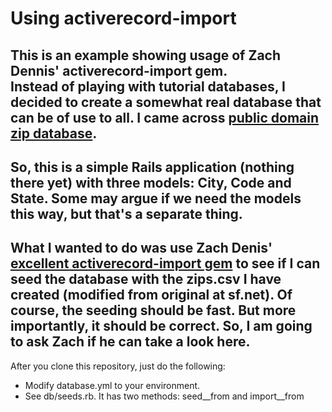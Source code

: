 # Using activerecord-import

This is an example showing usage of Zach Dennis' activerecord-import gem.  
Instead of playing with tutorial databases, I decided to create a somewhat real database that can be of use to all. I came across [public domain zip database](http://sourceforge.net/projects/zips/files/#files).  
------
So, this is a simple Rails application (nothing there yet) with three models: City, Code and State. Some may argue if we need the models this way, but that's a separate thing.
------
What I wanted to do was use Zach Denis' [excellent activerecord-import gem](https://github.com/zdennis/activerecord-import/wiki/) to see if I can seed the database with the zips.csv I have created
(modified from original at sf.net). Of course, the seeding should be fast. But more importantly, it should be correct. So, I am going to ask Zach if he can take a look here.
---
After you clone this repository, just do the following:
* Modify database.yml to your environment.
* See db/seeds.rb. It has two methods: seed__from and import__from
